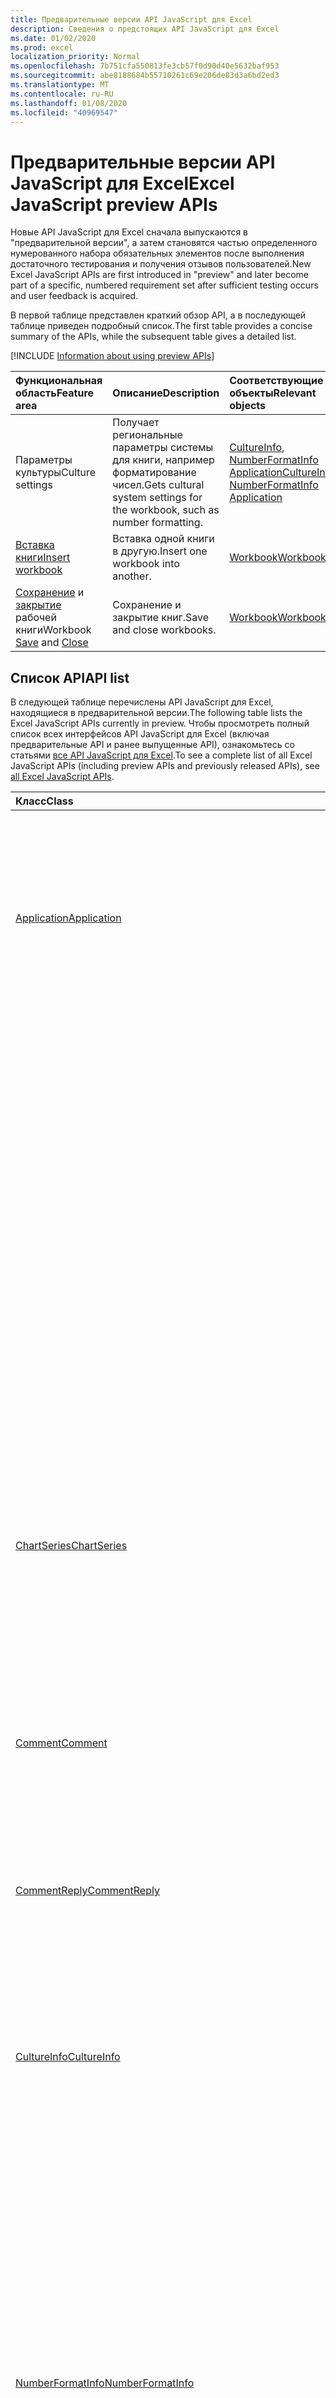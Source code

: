```yaml
---
title: Предварительные версии API JavaScript для Excel
description: Сведения о предстоящих API JavaScript для Excel
ms.date: 01/02/2020
ms.prod: excel
localization_priority: Normal
ms.openlocfilehash: 7b751cfa550813fe3cb57f0d90d40e5632baf953
ms.sourcegitcommit: abe8188684b55710261c69e206de83d3a6bd2ed3
ms.translationtype: MT
ms.contentlocale: ru-RU
ms.lasthandoff: 01/08/2020
ms.locfileid: "40969547"
---
```

# <a name="excel-javascript-preview-apis"></a><span data-ttu-id="394c6-103">Предварительные версии API JavaScript для Excel</span><span class="sxs-lookup"><span data-stu-id="394c6-103">Excel JavaScript preview APIs</span></span>

<span data-ttu-id="394c6-104">Новые API JavaScript для Excel сначала выпускаются в "предварительной версии", а затем становятся частью определенного нумерованного набора обязательных элементов после выполнения достаточного тестирования и получения отзывов пользователей.</span><span class="sxs-lookup"><span data-stu-id="394c6-104">New Excel JavaScript APIs are first introduced in "preview" and later become part of a specific, numbered requirement set after sufficient testing occurs and user feedback is acquired.</span></span>

<span data-ttu-id="394c6-105">В первой таблице представлен краткий обзор API, а в последующей таблице приведен подробный список.</span><span class="sxs-lookup"><span data-stu-id="394c6-105">The first table provides a concise summary of the APIs, while the subsequent table gives a detailed list.</span></span>

[!INCLUDE [Information about using preview APIs](../../includes/using-preview-apis-host.md)]

| <span data-ttu-id="394c6-106">Функциональная область</span><span class="sxs-lookup"><span data-stu-id="394c6-106">Feature area</span></span> | <span data-ttu-id="394c6-107">Описание</span><span class="sxs-lookup"><span data-stu-id="394c6-107">Description</span></span> | <span data-ttu-id="394c6-108">Соответствующие объекты</span><span class="sxs-lookup"><span data-stu-id="394c6-108">Relevant objects</span></span> |
|:--- |:--- |:--- |
| <span data-ttu-id="394c6-109">Параметры культуры</span><span class="sxs-lookup"><span data-stu-id="394c6-109">Culture settings</span></span> | <span data-ttu-id="394c6-110">Получает региональные параметры системы для книги, например форматирование чисел.</span><span class="sxs-lookup"><span data-stu-id="394c6-110">Gets cultural system settings for the workbook, such as number formatting.</span></span> | <span data-ttu-id="394c6-111">[CultureInfo](/javascript/api/excel/excel.cultureinfo), [NumberFormatInfo](/javascript/api/excel/excel.numberformatinfo) [Application](/javascript/api/excel/excel.application)</span><span class="sxs-lookup"><span data-stu-id="394c6-111">[CultureInfo](/javascript/api/excel/excel.cultureinfo), [NumberFormatInfo](/javascript/api/excel/excel.numberformatinfo) [Application](/javascript/api/excel/excel.application)</span></span> |
| [<span data-ttu-id="394c6-112">Вставка книги</span><span class="sxs-lookup"><span data-stu-id="394c6-112">Insert workbook</span></span>](../../excel/excel-add-ins-workbooks.md#insert-a-copy-of-an-existing-workbook-into-the-current-one-preview) | <span data-ttu-id="394c6-113">Вставка одной книги в другую.</span><span class="sxs-lookup"><span data-stu-id="394c6-113">Insert one workbook into another.</span></span>  | [<span data-ttu-id="394c6-114">Workbook</span><span class="sxs-lookup"><span data-stu-id="394c6-114">Workbook</span></span>](/javascript/api/excel/excel.worksheetcollection) |
| <span data-ttu-id="394c6-115">[Сохранение](../../excel/excel-add-ins-workbooks.md#save-the-workbook-preview) и [закрытие](../../excel/excel-add-ins-workbooks.md#close-the-workbook-preview) рабочей книги</span><span class="sxs-lookup"><span data-stu-id="394c6-115">Workbook [Save](../../excel/excel-add-ins-workbooks.md#save-the-workbook-preview) and [Close](../../excel/excel-add-ins-workbooks.md#close-the-workbook-preview)</span></span> | <span data-ttu-id="394c6-116">Сохранение и закрытие книг.</span><span class="sxs-lookup"><span data-stu-id="394c6-116">Save and close workbooks.</span></span>  | [<span data-ttu-id="394c6-117">Workbook</span><span class="sxs-lookup"><span data-stu-id="394c6-117">Workbook</span></span>](/javascript/api/excel/excel.workbook) |

## <a name="api-list"></a><span data-ttu-id="394c6-118">Список API</span><span class="sxs-lookup"><span data-stu-id="394c6-118">API list</span></span>

<span data-ttu-id="394c6-119">В следующей таблице перечислены API JavaScript для Excel, находящиеся в предварительной версии.</span><span class="sxs-lookup"><span data-stu-id="394c6-119">The following table lists the Excel JavaScript APIs currently in preview.</span></span> <span data-ttu-id="394c6-120">Чтобы просмотреть полный список всех интерфейсов API JavaScript для Excel (включая предварительные API и ранее выпущенные API), ознакомьтесь со статьями [все API JavaScript для Excel](/javascript/api/excel?view=excel-js-preview).</span><span class="sxs-lookup"><span data-stu-id="394c6-120">To see a complete list of all Excel JavaScript APIs (including preview APIs and previously released APIs), see [all Excel JavaScript APIs](/javascript/api/excel?view=excel-js-preview).</span></span>

| <span data-ttu-id="394c6-121">Класс</span><span class="sxs-lookup"><span data-stu-id="394c6-121">Class</span></span> | <span data-ttu-id="394c6-122">Поля</span><span class="sxs-lookup"><span data-stu-id="394c6-122">Fields</span></span> | <span data-ttu-id="394c6-123">Описание</span><span class="sxs-lookup"><span data-stu-id="394c6-123">Description</span></span> |
|:---|:---|:---|
|[<span data-ttu-id="394c6-124">Application</span><span class="sxs-lookup"><span data-stu-id="394c6-124">Application</span></span>](/javascript/api/excel/excel.application)|[<span data-ttu-id="394c6-125">cultureInfo</span><span class="sxs-lookup"><span data-stu-id="394c6-125">cultureInfo</span></span>](/javascript/api/excel/excel.application#cultureinfo)|<span data-ttu-id="394c6-126">Предоставляет сведения, основанные на текущих параметрах языковых параметров системы.</span><span class="sxs-lookup"><span data-stu-id="394c6-126">Provides information based on current system culture settings.</span></span> <span data-ttu-id="394c6-127">Сюда входят имена культур, форматирование чисел и другие параметры, зависящие от культуры.</span><span class="sxs-lookup"><span data-stu-id="394c6-127">This includes the culture names, number formatting, and other culturally dependent settings.</span></span>|
||[<span data-ttu-id="394c6-128">деЦималсепаратор</span><span class="sxs-lookup"><span data-stu-id="394c6-128">decimalSeparator</span></span>](/javascript/api/excel/excel.application#decimalseparator)|<span data-ttu-id="394c6-129">Получает строку, используемую в качестве десятичного разделителя для числовых значений.</span><span class="sxs-lookup"><span data-stu-id="394c6-129">Gets the string used as the decimal separator for numeric values.</span></span> <span data-ttu-id="394c6-130">Это основано на локальных параметрах Excel.</span><span class="sxs-lookup"><span data-stu-id="394c6-130">This is based on Excel's local settings.</span></span>|
||[<span data-ttu-id="394c6-131">саусандссепаратор</span><span class="sxs-lookup"><span data-stu-id="394c6-131">thousandsSeparator</span></span>](/javascript/api/excel/excel.application#thousandsseparator)|<span data-ttu-id="394c6-132">Получает строку, используемую для разделения групп цифр слева от десятичного разделителя для числовых значений.</span><span class="sxs-lookup"><span data-stu-id="394c6-132">Gets the string used to separate groups of digits to the left of the decimal for numeric values.</span></span> <span data-ttu-id="394c6-133">Это основано на локальных параметрах Excel.</span><span class="sxs-lookup"><span data-stu-id="394c6-133">This is based on Excel's local settings.</span></span>|
||[<span data-ttu-id="394c6-134">усесистемсепараторс</span><span class="sxs-lookup"><span data-stu-id="394c6-134">useSystemSeparators</span></span>](/javascript/api/excel/excel.application#usesystemseparators)|<span data-ttu-id="394c6-135">Указывает, включены ли системные разделители Microsoft Excel.</span><span class="sxs-lookup"><span data-stu-id="394c6-135">Specifies whether the system separators of Microsoft Excel are enabled.</span></span>|
|[<span data-ttu-id="394c6-136">ChartSeries</span><span class="sxs-lookup"><span data-stu-id="394c6-136">ChartSeries</span></span>](/javascript/api/excel/excel.chartseries)|[<span data-ttu-id="394c6-137">Жетдименсионвалуес (Dimension: Excel. Чартсериесдименсион)</span><span class="sxs-lookup"><span data-stu-id="394c6-137">getDimensionValues(dimension: Excel.ChartSeriesDimension)</span></span>](/javascript/api/excel/excel.chartseries#getdimensionvalues-dimension-)|<span data-ttu-id="394c6-138">Получает значения из одного измерения ряда диаграммы.</span><span class="sxs-lookup"><span data-stu-id="394c6-138">Gets the values from a single dimension of the chart series.</span></span> <span data-ttu-id="394c6-139">Это могут быть значения категории или значения данных, в зависимости от указанного измерения и способа сопоставления данных для ряда диаграммы.</span><span class="sxs-lookup"><span data-stu-id="394c6-139">These could be either category values or data values, depending on the dimension specified and how the data is mapped for the chart series.</span></span>|
|[<span data-ttu-id="394c6-140">Comment</span><span class="sxs-lookup"><span data-stu-id="394c6-140">Comment</span></span>](/javascript/api/excel/excel.comment)|[<span data-ttu-id="394c6-141">определяем</span><span class="sxs-lookup"><span data-stu-id="394c6-141">resolved</span></span>](/javascript/api/excel/excel.comment#resolved)|<span data-ttu-id="394c6-142">Получает или задает состояние потока комментариев.</span><span class="sxs-lookup"><span data-stu-id="394c6-142">Gets or sets the comment thread status.</span></span> <span data-ttu-id="394c6-143">Значение "true" означает, что поток комментариев находится в состоянии "разрешено".</span><span class="sxs-lookup"><span data-stu-id="394c6-143">A value of "true" means the comment thread is in the resolved state.</span></span>|
|[<span data-ttu-id="394c6-144">CommentReply</span><span class="sxs-lookup"><span data-stu-id="394c6-144">CommentReply</span></span>](/javascript/api/excel/excel.commentreply)|[<span data-ttu-id="394c6-145">определяем</span><span class="sxs-lookup"><span data-stu-id="394c6-145">resolved</span></span>](/javascript/api/excel/excel.commentreply#resolved)|<span data-ttu-id="394c6-146">Получает или задает состояние ответа на комментарий.</span><span class="sxs-lookup"><span data-stu-id="394c6-146">Gets or sets the comment reply status.</span></span> <span data-ttu-id="394c6-147">Значение "true" означает, что ответ комментария находится в состоянии "разрешено".</span><span class="sxs-lookup"><span data-stu-id="394c6-147">A value of "true" means the comment reply is in the resolved state.</span></span>|
|[<span data-ttu-id="394c6-148">CultureInfo</span><span class="sxs-lookup"><span data-stu-id="394c6-148">CultureInfo</span></span>](/javascript/api/excel/excel.cultureinfo)|[<span data-ttu-id="394c6-149">name</span><span class="sxs-lookup"><span data-stu-id="394c6-149">name</span></span>](/javascript/api/excel/excel.cultureinfo#name)|<span data-ttu-id="394c6-150">Получает имя языка и региональных параметров в формате languagecode2-Country/regioncode2 (например, "zh-CN" или "en-US").</span><span class="sxs-lookup"><span data-stu-id="394c6-150">Gets the culture name in the format languagecode2-country/regioncode2 (e.g. "zh-cn" or "en-us").</span></span> <span data-ttu-id="394c6-151">Это основано на текущих параметрах системы.</span><span class="sxs-lookup"><span data-stu-id="394c6-151">This is based on current system settings.</span></span>|
||[<span data-ttu-id="394c6-152">numberFormatInfo</span><span class="sxs-lookup"><span data-stu-id="394c6-152">numberFormatInfo</span></span>](/javascript/api/excel/excel.cultureinfo#numberformatinfo)|<span data-ttu-id="394c6-153">Определяет формат отображения чисел, соответствующий культуре.</span><span class="sxs-lookup"><span data-stu-id="394c6-153">Defines the culturally appropriate format of displaying numbers.</span></span> <span data-ttu-id="394c6-154">Это основано на текущих параметрах языковых параметров системы.</span><span class="sxs-lookup"><span data-stu-id="394c6-154">This is based on current system culture settings.</span></span>|
|[<span data-ttu-id="394c6-155">NumberFormatInfo</span><span class="sxs-lookup"><span data-stu-id="394c6-155">NumberFormatInfo</span></span>](/javascript/api/excel/excel.numberformatinfo)|[<span data-ttu-id="394c6-156">нумбердеЦималсепаратор</span><span class="sxs-lookup"><span data-stu-id="394c6-156">numberDecimalSeparator</span></span>](/javascript/api/excel/excel.numberformatinfo#numberdecimalseparator)|<span data-ttu-id="394c6-157">Получает строку, используемую в качестве десятичного разделителя для числовых значений.</span><span class="sxs-lookup"><span data-stu-id="394c6-157">Gets the string used as the decimal separator for numeric values.</span></span> <span data-ttu-id="394c6-158">Это основано на текущих параметрах системы.</span><span class="sxs-lookup"><span data-stu-id="394c6-158">This is based on current system settings.</span></span>|
||[<span data-ttu-id="394c6-159">нумберграупсепаратор</span><span class="sxs-lookup"><span data-stu-id="394c6-159">numberGroupSeparator</span></span>](/javascript/api/excel/excel.numberformatinfo#numbergroupseparator)|<span data-ttu-id="394c6-160">Получает строку, используемую для разделения групп цифр слева от десятичного разделителя для числовых значений.</span><span class="sxs-lookup"><span data-stu-id="394c6-160">Gets the string used to separate groups of digits to the left of the decimal for numeric values.</span></span> <span data-ttu-id="394c6-161">Это основано на текущих параметрах системы.</span><span class="sxs-lookup"><span data-stu-id="394c6-161">This is based on current system settings.</span></span>|
|[<span data-ttu-id="394c6-162">PivotLayout</span><span class="sxs-lookup"><span data-stu-id="394c6-162">PivotLayout</span></span>](/javascript/api/excel/excel.pivotlayout)|[<span data-ttu-id="394c6-163">getCell(dataHierarchy: DataPivotHierarchy \| string, rowItems: Array<PivotItem \| string>, columnItems: Array<PivotItem \| string>)</span><span class="sxs-lookup"><span data-stu-id="394c6-163">getCell(dataHierarchy: DataPivotHierarchy \| string, rowItems: Array<PivotItem \| string>, columnItems: Array<PivotItem \| string>)</span></span>](/javascript/api/excel/excel.pivotlayout#getcell-datahierarchy--rowitems--columnitems-)|<span data-ttu-id="394c6-164">Получает уникальную ячейку в сводной таблице на основе иерархии данных и элементов строк и столбцов соответствующих иерархий.</span><span class="sxs-lookup"><span data-stu-id="394c6-164">Gets a unique cell in the PivotTable based on a data hierarchy and the row and column items of their respective hierarchies.</span></span> <span data-ttu-id="394c6-165">Возвращаемая ячейка находится на пересечении указанной строки и столбца, содержащего данные из заданной иерархии.</span><span class="sxs-lookup"><span data-stu-id="394c6-165">The returned cell is the intersection of the given row and column that contains the data from the given hierarchy.</span></span> <span data-ttu-id="394c6-166">Этот метод является обратным вызову методов getPivotItems и getDataHierarchy для конкретной ячейки.</span><span class="sxs-lookup"><span data-stu-id="394c6-166">This method is the inverse of calling getPivotItems and getDataHierarchy on a particular cell.</span></span>|
|[<span data-ttu-id="394c6-167">Range</span><span class="sxs-lookup"><span data-stu-id="394c6-167">Range</span></span>](/javascript/api/excel/excel.range)|[<span data-ttu-id="394c6-168">getSpillParent()</span><span class="sxs-lookup"><span data-stu-id="394c6-168">getSpillParent()</span></span>](/javascript/api/excel/excel.range#getspillparent--)|<span data-ttu-id="394c6-169">Получает объект диапазона, содержащий базовую ячейку для переносимой ячейки.</span><span class="sxs-lookup"><span data-stu-id="394c6-169">Gets the range object containing the anchor cell for a cell getting spilled into.</span></span> <span data-ttu-id="394c6-170">Возвращает ошибку, если применяется к диапазону с несколькими ячейками.</span><span class="sxs-lookup"><span data-stu-id="394c6-170">Fails if applied to a range with more than one cell.</span></span> <span data-ttu-id="394c6-171">Только для чтения.</span><span class="sxs-lookup"><span data-stu-id="394c6-171">Read-only.</span></span>|
||[<span data-ttu-id="394c6-172">getSpillParentOrNullObject()</span><span class="sxs-lookup"><span data-stu-id="394c6-172">getSpillParentOrNullObject()</span></span>](/javascript/api/excel/excel.range#getspillparentornullobject--)|<span data-ttu-id="394c6-173">Получает объект диапазона, содержащий базовую ячейку для переносимой ячейки.</span><span class="sxs-lookup"><span data-stu-id="394c6-173">Gets the range object containing the anchor cell for a cell getting spilled into.</span></span> <span data-ttu-id="394c6-174">Только для чтения.</span><span class="sxs-lookup"><span data-stu-id="394c6-174">Read-only.</span></span>|
||[<span data-ttu-id="394c6-175">getSpillingToRange()</span><span class="sxs-lookup"><span data-stu-id="394c6-175">getSpillingToRange()</span></span>](/javascript/api/excel/excel.range#getspillingtorange--)|<span data-ttu-id="394c6-176">Получает объект range, содержащий диапазон переноса при вызове для базовой ячейки.</span><span class="sxs-lookup"><span data-stu-id="394c6-176">Gets the range object containing the spill range when called on an anchor cell.</span></span> <span data-ttu-id="394c6-177">Возвращает ошибку, если применяется к диапазону с несколькими ячейками.</span><span class="sxs-lookup"><span data-stu-id="394c6-177">Fails if applied to a range with more than one cell.</span></span> <span data-ttu-id="394c6-178">Только для чтения.</span><span class="sxs-lookup"><span data-stu-id="394c6-178">Read-only.</span></span>|
||[<span data-ttu-id="394c6-179">getSpillingToRangeOrNullObject()</span><span class="sxs-lookup"><span data-stu-id="394c6-179">getSpillingToRangeOrNullObject()</span></span>](/javascript/api/excel/excel.range#getspillingtorangeornullobject--)|<span data-ttu-id="394c6-180">Получает объект range, содержащий диапазон переноса при вызове для базовой ячейки.</span><span class="sxs-lookup"><span data-stu-id="394c6-180">Gets the range object containing the spill range when called on an anchor cell.</span></span> <span data-ttu-id="394c6-181">Только для чтения.</span><span class="sxs-lookup"><span data-stu-id="394c6-181">Read-only.</span></span>|
||[<span data-ttu-id="394c6-182">hasSpill</span><span class="sxs-lookup"><span data-stu-id="394c6-182">hasSpill</span></span>](/javascript/api/excel/excel.range#hasspill)|<span data-ttu-id="394c6-183">Указывает, есть ли во всех ячейках граница переноса.</span><span class="sxs-lookup"><span data-stu-id="394c6-183">Represents if all cells have a spill border.</span></span>|
||[<span data-ttu-id="394c6-184">саведасаррай</span><span class="sxs-lookup"><span data-stu-id="394c6-184">savedAsArray</span></span>](/javascript/api/excel/excel.range#savedasarray)|<span data-ttu-id="394c6-185">Указывает, следует ли сохранять все ячейки в виде формулы массива.</span><span class="sxs-lookup"><span data-stu-id="394c6-185">Represents if ALL the cells would be saved as an array formula.</span></span>|
|[<span data-ttu-id="394c6-186">ShapeCollection</span><span class="sxs-lookup"><span data-stu-id="394c6-186">ShapeCollection</span></span>](/javascript/api/excel/excel.shapecollection)|[<span data-ttu-id="394c6-187">addSvg(xml: string)</span><span class="sxs-lookup"><span data-stu-id="394c6-187">addSvg(xml: string)</span></span>](/javascript/api/excel/excel.shapecollection#addsvg-xml-)|<span data-ttu-id="394c6-188">Создает изображение SVG (масштабируемая векторная графика) из строки XML и добавляет его на лист.</span><span class="sxs-lookup"><span data-stu-id="394c6-188">Creates a scalable vector graphic (SVG) from an XML string and adds it to the worksheet.</span></span> <span data-ttu-id="394c6-189">Возвращает объект Shape, представляющий новое изображение.</span><span class="sxs-lookup"><span data-stu-id="394c6-189">Returns a Shape object that represents the new image.</span></span>|
|[<span data-ttu-id="394c6-190">Slicer</span><span class="sxs-lookup"><span data-stu-id="394c6-190">Slicer</span></span>](/javascript/api/excel/excel.slicer)|[<span data-ttu-id="394c6-191">nameInFormula</span><span class="sxs-lookup"><span data-stu-id="394c6-191">nameInFormula</span></span>](/javascript/api/excel/excel.slicer#nameinformula)|<span data-ttu-id="394c6-192">Представляет имя среза, используемое в формуле.</span><span class="sxs-lookup"><span data-stu-id="394c6-192">Represents the slicer name used in the formula.</span></span>|
|[<span data-ttu-id="394c6-193">Table</span><span class="sxs-lookup"><span data-stu-id="394c6-193">Table</span></span>](/javascript/api/excel/excel.table)|[<span data-ttu-id="394c6-194">clearStyle()</span><span class="sxs-lookup"><span data-stu-id="394c6-194">clearStyle()</span></span>](/javascript/api/excel/excel.table#clearstyle--)|<span data-ttu-id="394c6-195">Изменяет таблицу для использования стиля таблицы по умолчанию.</span><span class="sxs-lookup"><span data-stu-id="394c6-195">Changes the table to use the default table style.</span></span>|
||[<span data-ttu-id="394c6-196">onFiltered</span><span class="sxs-lookup"><span data-stu-id="394c6-196">onFiltered</span></span>](/javascript/api/excel/excel.table#onfiltered)|<span data-ttu-id="394c6-197">Возникает, если применен фильтр к указанной таблице.</span><span class="sxs-lookup"><span data-stu-id="394c6-197">Occurs when filter is applied on a specific table.</span></span>|
|[<span data-ttu-id="394c6-198">TableCollection</span><span class="sxs-lookup"><span data-stu-id="394c6-198">TableCollection</span></span>](/javascript/api/excel/excel.tablecollection)|[<span data-ttu-id="394c6-199">onFiltered</span><span class="sxs-lookup"><span data-stu-id="394c6-199">onFiltered</span></span>](/javascript/api/excel/excel.tablecollection#onfiltered)|<span data-ttu-id="394c6-200">Возникает, если применен фильтр к любой таблице в книге или листе.</span><span class="sxs-lookup"><span data-stu-id="394c6-200">Occurs when filter is applied on any table in a workbook, or a worksheet.</span></span>|
|[<span data-ttu-id="394c6-201">TableFilteredEventArgs</span><span class="sxs-lookup"><span data-stu-id="394c6-201">TableFilteredEventArgs</span></span>](/javascript/api/excel/excel.tablefilteredeventargs)|[<span data-ttu-id="394c6-202">tableId</span><span class="sxs-lookup"><span data-stu-id="394c6-202">tableId</span></span>](/javascript/api/excel/excel.tablefilteredeventargs#tableid)|<span data-ttu-id="394c6-203">Представляет идентификатор таблицы, в которой применяется фильтр.</span><span class="sxs-lookup"><span data-stu-id="394c6-203">Represents the id of the table in which the filter is applied.</span></span>|
||[<span data-ttu-id="394c6-204">тип</span><span class="sxs-lookup"><span data-stu-id="394c6-204">type</span></span>](/javascript/api/excel/excel.tablefilteredeventargs#type)|<span data-ttu-id="394c6-205">Представляет тип события.</span><span class="sxs-lookup"><span data-stu-id="394c6-205">Represents the type of the event.</span></span> <span data-ttu-id="394c6-206">Дополнительные сведения см. в статье Excel.EventType.</span><span class="sxs-lookup"><span data-stu-id="394c6-206">See Excel.EventType for details.</span></span>|
||[<span data-ttu-id="394c6-207">worksheetId</span><span class="sxs-lookup"><span data-stu-id="394c6-207">worksheetId</span></span>](/javascript/api/excel/excel.tablefilteredeventargs#worksheetid)|<span data-ttu-id="394c6-208">Представляет идентификатор листа, содержащего таблицу.</span><span class="sxs-lookup"><span data-stu-id="394c6-208">Represents the id of the worksheet which contains the table.</span></span>|
|[<span data-ttu-id="394c6-209">Workbook</span><span class="sxs-lookup"><span data-stu-id="394c6-209">Workbook</span></span>](/javascript/api/excel/excel.workbook)|[<span data-ttu-id="394c6-210">close(closeBehavior?: Excel.CloseBehavior)</span><span class="sxs-lookup"><span data-stu-id="394c6-210">close(closeBehavior?: Excel.CloseBehavior)</span></span>](/javascript/api/excel/excel.workbook#close-closebehavior-)|<span data-ttu-id="394c6-211">Закрывает текущую книгу.</span><span class="sxs-lookup"><span data-stu-id="394c6-211">Close current workbook.</span></span>|
||[<span data-ttu-id="394c6-212">save(saveBehavior?: Excel.SaveBehavior)</span><span class="sxs-lookup"><span data-stu-id="394c6-212">save(saveBehavior?: Excel.SaveBehavior)</span></span>](/javascript/api/excel/excel.workbook#save-savebehavior-)|<span data-ttu-id="394c6-213">Сохраняет текущую книгу.</span><span class="sxs-lookup"><span data-stu-id="394c6-213">Save current workbook.</span></span>|
||[<span data-ttu-id="394c6-214">use1904DateSystem</span><span class="sxs-lookup"><span data-stu-id="394c6-214">use1904DateSystem</span></span>](/javascript/api/excel/excel.workbook#use1904datesystem)|<span data-ttu-id="394c6-215">Значение true, если в книге используется система дат 1904.</span><span class="sxs-lookup"><span data-stu-id="394c6-215">True if the workbook uses the 1904 date system.</span></span>|
|[<span data-ttu-id="394c6-216">Worksheet</span><span class="sxs-lookup"><span data-stu-id="394c6-216">Worksheet</span></span>](/javascript/api/excel/excel.worksheet)|[<span data-ttu-id="394c6-217">customProperties</span><span class="sxs-lookup"><span data-stu-id="394c6-217">customProperties</span></span>](/javascript/api/excel/excel.worksheet#customproperties)|<span data-ttu-id="394c6-218">Возвращает коллекцию настраиваемых свойств на уровне листа.</span><span class="sxs-lookup"><span data-stu-id="394c6-218">Gets a collection of worksheet-level custom properties.</span></span>|
||[<span data-ttu-id="394c6-219">onFiltered</span><span class="sxs-lookup"><span data-stu-id="394c6-219">onFiltered</span></span>](/javascript/api/excel/excel.worksheet#onfiltered)|<span data-ttu-id="394c6-220">Возникает, если применен фильтр к указанному листу.</span><span class="sxs-lookup"><span data-stu-id="394c6-220">Occurs when filter is applied on a specific worksheet.</span></span>|
||[<span data-ttu-id="394c6-221">онровхидденчанжед</span><span class="sxs-lookup"><span data-stu-id="394c6-221">onRowHiddenChanged</span></span>](/javascript/api/excel/excel.worksheet#onrowhiddenchanged)|<span data-ttu-id="394c6-222">Происходит при изменении скрытого состояния одной или нескольких строк на определенном листе.</span><span class="sxs-lookup"><span data-stu-id="394c6-222">Occurs when the hidden state of one or more rows has changed on a specific worksheet.</span></span>|
|[<span data-ttu-id="394c6-223">воркшиткалкулатедевентаргс</span><span class="sxs-lookup"><span data-stu-id="394c6-223">WorksheetCalculatedEventArgs</span></span>](/javascript/api/excel/excel.worksheetcalculatedeventargs)|[<span data-ttu-id="394c6-224">address</span><span class="sxs-lookup"><span data-stu-id="394c6-224">address</span></span>](/javascript/api/excel/excel.worksheetcalculatedeventargs#address)|<span data-ttu-id="394c6-225">Адрес диапазона, который выполнил вычисление.</span><span class="sxs-lookup"><span data-stu-id="394c6-225">The address of the range that completed calculation.</span></span>|
|[<span data-ttu-id="394c6-226">WorksheetCollection</span><span class="sxs-lookup"><span data-stu-id="394c6-226">WorksheetCollection</span></span>](/javascript/api/excel/excel.worksheetcollection)|<span data-ttu-id="394c6-227">[addFromBase64(base64File: string, sheetNamesToInsert?: string[], positionType?: Excel.WorksheetPositionType, relativeTo?: Worksheet \| string)](/javascript/api/excel/excel.worksheetcollection#addfrombase64-base64file--sheetnamestoinsert--positiontype--relativeto-)</span><span class="sxs-lookup"><span data-stu-id="394c6-227">[addFromBase64(base64File: string, sheetNamesToInsert?: string[], positionType?: Excel.WorksheetPositionType, relativeTo?: Worksheet \| string)](/javascript/api/excel/excel.worksheetcollection#addfrombase64-base64file--sheetnamestoinsert--positiontype--relativeto-)</span></span>|<span data-ttu-id="394c6-228">Вставляет указанные листы книги в текущую книгу.</span><span class="sxs-lookup"><span data-stu-id="394c6-228">Inserts the specified worksheets of a workbook into the current workbook.</span></span>|
||[<span data-ttu-id="394c6-229">onFiltered</span><span class="sxs-lookup"><span data-stu-id="394c6-229">onFiltered</span></span>](/javascript/api/excel/excel.worksheetcollection#onfiltered)|<span data-ttu-id="394c6-230">Возникает при применении любого фильтра листа в книге.</span><span class="sxs-lookup"><span data-stu-id="394c6-230">Occurs when any worksheet's filter is applied in the workbook.</span></span>|
||[<span data-ttu-id="394c6-231">онровхидденчанжед</span><span class="sxs-lookup"><span data-stu-id="394c6-231">onRowHiddenChanged</span></span>](/javascript/api/excel/excel.worksheetcollection#onrowhiddenchanged)|<span data-ttu-id="394c6-232">Происходит при изменении скрытого состояния одной или нескольких строк на определенном листе.</span><span class="sxs-lookup"><span data-stu-id="394c6-232">Occurs when the hidden state of one or more rows has changed on a specific worksheet.</span></span>|
|[<span data-ttu-id="394c6-233">воркшиткустомпроперти</span><span class="sxs-lookup"><span data-stu-id="394c6-233">WorksheetCustomProperty</span></span>](/javascript/api/excel/excel.worksheetcustomproperty)|[<span data-ttu-id="394c6-234">key</span><span class="sxs-lookup"><span data-stu-id="394c6-234">key</span></span>](/javascript/api/excel/excel.worksheetcustomproperty#key)|<span data-ttu-id="394c6-235">Возвращает ключ настраиваемого свойства.</span><span class="sxs-lookup"><span data-stu-id="394c6-235">Gets the key of the custom property.</span></span> <span data-ttu-id="394c6-236">Только для чтения.</span><span class="sxs-lookup"><span data-stu-id="394c6-236">Read only.</span></span>|
||[<span data-ttu-id="394c6-237">value</span><span class="sxs-lookup"><span data-stu-id="394c6-237">value</span></span>](/javascript/api/excel/excel.worksheetcustomproperty#value)|<span data-ttu-id="394c6-238">Получает значение настраиваемого свойства.</span><span class="sxs-lookup"><span data-stu-id="394c6-238">Gets the value of the custom property.</span></span> <span data-ttu-id="394c6-239">Только для чтения.</span><span class="sxs-lookup"><span data-stu-id="394c6-239">Read only.</span></span>|
|[<span data-ttu-id="394c6-240">воркшиткустомпропертиколлектион</span><span class="sxs-lookup"><span data-stu-id="394c6-240">WorksheetCustomPropertyCollection</span></span>](/javascript/api/excel/excel.worksheetcustompropertycollection)|[<span data-ttu-id="394c6-241">getCount()</span><span class="sxs-lookup"><span data-stu-id="394c6-241">getCount()</span></span>](/javascript/api/excel/excel.worksheetcustompropertycollection#getcount--)|<span data-ttu-id="394c6-242">Получает количество настраиваемых свойств на этом листе.</span><span class="sxs-lookup"><span data-stu-id="394c6-242">Gets the number of custom properties on this worksheet.</span></span>|
||[<span data-ttu-id="394c6-243">getItem(key: string)</span><span class="sxs-lookup"><span data-stu-id="394c6-243">getItem(key: string)</span></span>](/javascript/api/excel/excel.worksheetcustompropertycollection#getitem-key-)|<span data-ttu-id="394c6-244">Возвращает объект настраиваемого свойства по ключу, указываемому без учета регистра.</span><span class="sxs-lookup"><span data-stu-id="394c6-244">Gets a custom property object by its key, which is case-insensitive.</span></span> <span data-ttu-id="394c6-245">Вызывается, если настраиваемое свойство не существует.</span><span class="sxs-lookup"><span data-stu-id="394c6-245">Throws if the custom property does not exist.</span></span>|
||[<span data-ttu-id="394c6-246">getItemOrNullObject(key: string)</span><span class="sxs-lookup"><span data-stu-id="394c6-246">getItemOrNullObject(key: string)</span></span>](/javascript/api/excel/excel.worksheetcustompropertycollection#getitemornullobject-key-)|<span data-ttu-id="394c6-247">Возвращает объект настраиваемого свойства по ключу, указываемому без учета регистра.</span><span class="sxs-lookup"><span data-stu-id="394c6-247">Gets a custom property object by its key, which is case-insensitive.</span></span> <span data-ttu-id="394c6-248">Возвращает нулевой объект, если настраиваемое свойство не существует.</span><span class="sxs-lookup"><span data-stu-id="394c6-248">Returns a null object if the custom property does not exist.</span></span>|
||[<span data-ttu-id="394c6-249">items</span><span class="sxs-lookup"><span data-stu-id="394c6-249">items</span></span>](/javascript/api/excel/excel.worksheetcustompropertycollection#items)|<span data-ttu-id="394c6-250">Получает загруженные дочерние элементы в этой коллекции.</span><span class="sxs-lookup"><span data-stu-id="394c6-250">Gets the loaded child items in this collection.</span></span>|
|[<span data-ttu-id="394c6-251">WorksheetFilteredEventArgs</span><span class="sxs-lookup"><span data-stu-id="394c6-251">WorksheetFilteredEventArgs</span></span>](/javascript/api/excel/excel.worksheetfilteredeventargs)|[<span data-ttu-id="394c6-252">тип</span><span class="sxs-lookup"><span data-stu-id="394c6-252">type</span></span>](/javascript/api/excel/excel.worksheetfilteredeventargs#type)|<span data-ttu-id="394c6-253">Представляет тип события.</span><span class="sxs-lookup"><span data-stu-id="394c6-253">Represents the type of the event.</span></span> <span data-ttu-id="394c6-254">Дополнительные сведения см. в статье Excel.EventType.</span><span class="sxs-lookup"><span data-stu-id="394c6-254">See Excel.EventType for details.</span></span>|
||[<span data-ttu-id="394c6-255">worksheetId</span><span class="sxs-lookup"><span data-stu-id="394c6-255">worksheetId</span></span>](/javascript/api/excel/excel.worksheetfilteredeventargs#worksheetid)|<span data-ttu-id="394c6-256">Представляет идентификатор листа, в котором применен фильтр.</span><span class="sxs-lookup"><span data-stu-id="394c6-256">Represents the id of the worksheet in which the filter is applied.</span></span>|
|[<span data-ttu-id="394c6-257">воркшитровхидденчанжедевентаргс</span><span class="sxs-lookup"><span data-stu-id="394c6-257">WorksheetRowHiddenChangedEventArgs</span></span>](/javascript/api/excel/excel.worksheetrowhiddenchangedeventargs)|[<span data-ttu-id="394c6-258">address</span><span class="sxs-lookup"><span data-stu-id="394c6-258">address</span></span>](/javascript/api/excel/excel.worksheetrowhiddenchangedeventargs#address)|<span data-ttu-id="394c6-259">Получает адрес диапазона, представляющий измененную область конкретного листа.</span><span class="sxs-lookup"><span data-stu-id="394c6-259">Gets the range address that represents the changed area of a specific worksheet.</span></span>|
||[<span data-ttu-id="394c6-260">changeType</span><span class="sxs-lookup"><span data-stu-id="394c6-260">changeType</span></span>](/javascript/api/excel/excel.worksheetrowhiddenchangedeventargs#changetype)|<span data-ttu-id="394c6-261">Получает тип изменения, которое представляет способ запуска события.</span><span class="sxs-lookup"><span data-stu-id="394c6-261">Gets the type of change that represents how the event was triggered.</span></span> <span data-ttu-id="394c6-262">Для `Excel.RowHiddenChangeType` получения дополнительных сведений см.</span><span class="sxs-lookup"><span data-stu-id="394c6-262">See `Excel.RowHiddenChangeType` for details.</span></span>|
||[<span data-ttu-id="394c6-263">source</span><span class="sxs-lookup"><span data-stu-id="394c6-263">source</span></span>](/javascript/api/excel/excel.worksheetrowhiddenchangedeventargs#source)|<span data-ttu-id="394c6-264">Получает источник события.</span><span class="sxs-lookup"><span data-stu-id="394c6-264">Gets the source of the event.</span></span> <span data-ttu-id="394c6-265">Дополнительные сведения см. в статье Excel.EventSource.</span><span class="sxs-lookup"><span data-stu-id="394c6-265">See Excel.EventSource for details.</span></span>|
||[<span data-ttu-id="394c6-266">type</span><span class="sxs-lookup"><span data-stu-id="394c6-266">type</span></span>](/javascript/api/excel/excel.worksheetrowhiddenchangedeventargs#type)|<span data-ttu-id="394c6-267">Получает тип события.</span><span class="sxs-lookup"><span data-stu-id="394c6-267">Gets the type of the event.</span></span> <span data-ttu-id="394c6-268">Дополнительные сведения см. в статье Excel.EventType.</span><span class="sxs-lookup"><span data-stu-id="394c6-268">See Excel.EventType for details.</span></span>|
||[<span data-ttu-id="394c6-269">worksheetId</span><span class="sxs-lookup"><span data-stu-id="394c6-269">worksheetId</span></span>](/javascript/api/excel/excel.worksheetrowhiddenchangedeventargs#worksheetid)|<span data-ttu-id="394c6-270">Получает идентификатор листа, в котором изменены данные.</span><span class="sxs-lookup"><span data-stu-id="394c6-270">Gets the id of the worksheet in which the data changed.</span></span>|

## <a name="see-also"></a><span data-ttu-id="394c6-271">См. также</span><span class="sxs-lookup"><span data-stu-id="394c6-271">See also</span></span>

- [<span data-ttu-id="394c6-272">Справочная документация по API JavaScript для Excel</span><span class="sxs-lookup"><span data-stu-id="394c6-272">Excel JavaScript API Reference Documentation</span></span>](/javascript/api/excel?view=excel-js-preview)
- [<span data-ttu-id="394c6-273">Наборы обязательных элементов API JavaScript для Excel</span><span class="sxs-lookup"><span data-stu-id="394c6-273">Excel JavaScript API requirement sets</span></span>](./excel-api-requirement-sets.md)
